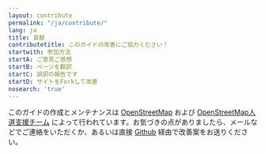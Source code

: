 ```yaml
---
layout: contribute
permalink: "/ja/contribute/"
lang: ja
title: 貢献
contributetitle: このガイドの改善にご協力ください！
startwith: 参加方法
startA: ご意見ご感想
startB: ページを翻訳
startC: 誤訳の報告です
startD: サイトをForkして改善
nosearch: 'true'
---
```


このガイドの作成とメンテナンスは [OpenStreetMap](http://www.openstreetmap.org/) および [OpenStreetMap人道支援チーム](http://hotosm.org/) によって行われています。お気づきの点がありましたら、メールなどでご連絡をいただくか、あるいは直接 [Github](http://github.com/hotosm/learnosm) 経由で改善案をお送りください。

